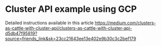 # Cluster API example using GCP

Detailed instructions available in this article
https://medium.com/clusters-as-cattle-with-cluster-api/clusters-as-cattle-with-cluster-api-d5db47f95819?source=friends_link&sk=23cc21643ee13e402e9b30c3c2bef179

